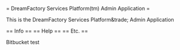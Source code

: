 = DreamFactory Services Platform(tm) Admin Application =

This is the DreamFactory Services Platform&amp;trade; Admin Application

== Info ==
== Help ==
== Etc. ==

Bitbucket test
